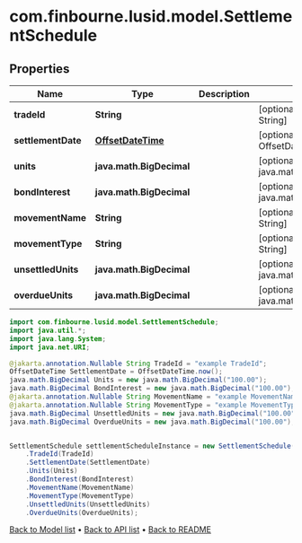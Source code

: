 # com.finbourne.lusid.model.SettlementSchedule

## Properties

Name | Type | Description | Notes
------------ | ------------- | ------------- | -------------
**tradeId** | **String** |  | [optional] [default to String]
**settlementDate** | [**OffsetDateTime**](OffsetDateTime.md) |  | [optional] [default to OffsetDateTime]
**units** | **java.math.BigDecimal** |  | [optional] [default to java.math.BigDecimal]
**bondInterest** | **java.math.BigDecimal** |  | [optional] [default to java.math.BigDecimal]
**movementName** | **String** |  | [optional] [default to String]
**movementType** | **String** |  | [optional] [default to String]
**unsettledUnits** | **java.math.BigDecimal** |  | [optional] [default to java.math.BigDecimal]
**overdueUnits** | **java.math.BigDecimal** |  | [optional] [default to java.math.BigDecimal]

```java
import com.finbourne.lusid.model.SettlementSchedule;
import java.util.*;
import java.lang.System;
import java.net.URI;

@jakarta.annotation.Nullable String TradeId = "example TradeId";
OffsetDateTime SettlementDate = OffsetDateTime.now();
java.math.BigDecimal Units = new java.math.BigDecimal("100.00");
java.math.BigDecimal BondInterest = new java.math.BigDecimal("100.00");
@jakarta.annotation.Nullable String MovementName = "example MovementName";
@jakarta.annotation.Nullable String MovementType = "example MovementType";
java.math.BigDecimal UnsettledUnits = new java.math.BigDecimal("100.00");
java.math.BigDecimal OverdueUnits = new java.math.BigDecimal("100.00");


SettlementSchedule settlementScheduleInstance = new SettlementSchedule()
    .TradeId(TradeId)
    .SettlementDate(SettlementDate)
    .Units(Units)
    .BondInterest(BondInterest)
    .MovementName(MovementName)
    .MovementType(MovementType)
    .UnsettledUnits(UnsettledUnits)
    .OverdueUnits(OverdueUnits);
```


[Back to Model list](../README.md#documentation-for-models) &#8226; [Back to API list](../README.md#documentation-for-api-endpoints) &#8226; [Back to README](../README.md)
